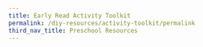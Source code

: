 ```yaml
---
title: Early Read Activity Toolkit
permalink: /diy-resources/activity-toolkit/permalink
third_nav_title: Preschool Resources
---
```

